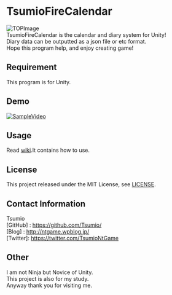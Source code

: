 TsumioFireCalendar
====
![TOPImage](https://github.com/Tsumio/unity-tsumio-fire-calendar/wiki/images/top-image.JPG "TopImage")  
TsumioFireCalendar is the calendar and diary system for Unity!  
Diary data can be outputted as a json file or etc format.  
Hope this program help, and enjoy creating game!

## Requirement
This program is for Unity.

## Demo
[![SampleVideo](http://img.youtube.com/vi/DeWySxcaFyU/0.jpg)](http://www.youtube.com/watch?v=DeWySxcaFyU)

## Usage
Read [wiki](https://github.com/Tsumio/unity-tsumio-fire-calendar/wiki).It contains how to use.

## License
This project released under the MIT License, see [LICENSE](LICENSE).

## Contact Information
Tsumio  
[GitHub] : <https://github.com/Tsumio/>  
[Blog]   : <http://ntgame.wpblog.jp/>  
[Twitter]: <https://twitter.com/TsumioNtGame>

## Other
I am not Ninja but Novice of Unity.  
This project is also for my study.  
Anyway thank you for visiting me.